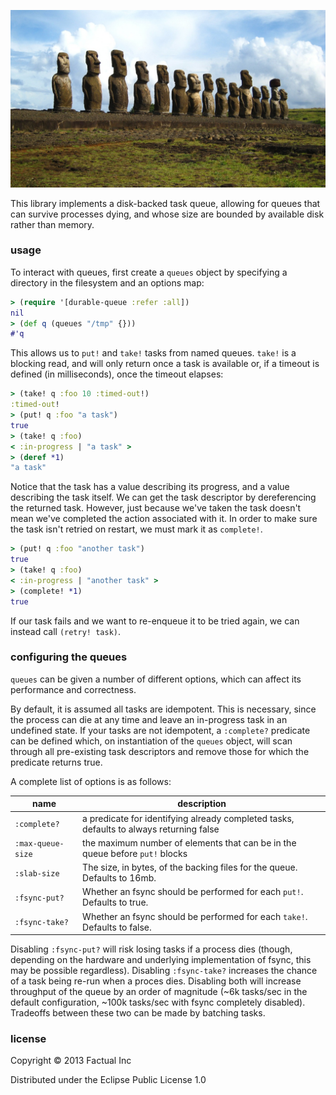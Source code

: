 ![](docs/EasterIsland.jpg)

This library implements a disk-backed task queue, allowing for queues that can survive processes dying, and whose size are bounded by available disk rather than memory.

### usage

To interact with queues, first create a `queues` object by specifying a directory in the filesystem and an options map:

```clj
> (require '[durable-queue :refer :all])
nil
> (def q (queues "/tmp" {}))
#'q
```

This allows us to `put!` and `take!` tasks from named queues.  `take!` is a blocking read, and will only return once a task is available or, if a timeout is defined (in milliseconds), once the timeout elapses:

```clj
> (take! q :foo 10 :timed-out!)
:timed-out!
> (put! q :foo "a task")
true
> (take! q :foo)
< :in-progress | "a task" >
> (deref *1)
"a task"
```

Notice that the task has a value describing its progress, and a value describing the task itself.  We can get the task descriptor by dereferencing the returned task.  However, just because we've taken the task doesn't mean we've completed the action associated with it.  In order to make sure the task isn't retried on restart, we must mark it as `complete!`.

```clj
> (put! q :foo "another task")
true
> (take! q :foo)
< :in-progress | "another task" >
> (complete! *1)
true
```

If our task fails and we want to re-enqueue it to be tried again, we can instead call `(retry! task)`.

### configuring the queues

`queues` can be given a number of different options, which can affect its performance and correctness.  

By default, it is assumed all tasks are idempotent.  This is necessary, since the process can die at any time and leave an in-progress task in an undefined state.  If your tasks are not idempotent, a `:complete?` predicate can be defined which, on instantiation of the `queues` object, will scan through all pre-existing task descriptors and remove those for which the predicate returns true.

A complete list of options is as follows:

| name | description |
|------|-------------|
| `:complete?` | a predicate for identifying already completed tasks, defaults to always returning false |
| `:max-queue-size` | the maximum number of elements that can be in the queue before `put!` blocks |
| `:slab-size` | The size, in bytes, of the backing files for the queue.  Defaults to 16mb. |
| `:fsync-put?` | Whether an fsync should be performed for each `put!`.  Defaults to true. |
| `:fsync-take?` | Whether an fsync should be performed for each `take!`.  Defaults to false. |

Disabling `:fsync-put?` will risk losing tasks if a process dies (though, depending on the hardware and underlying implementation of fsync, this may be possible regardless).  Disabling `:fsync-take?` increases the chance of a task being re-run when a proces dies.  Disabling both will increase throughput of the queue by an order of magnitude (~6k tasks/sec in the default configuration, ~100k tasks/sec with fsync completely disabled).  Tradeoffs between these two can be made by batching tasks.

### license

Copyright © 2013 Factual Inc

Distributed under the Eclipse Public License 1.0
